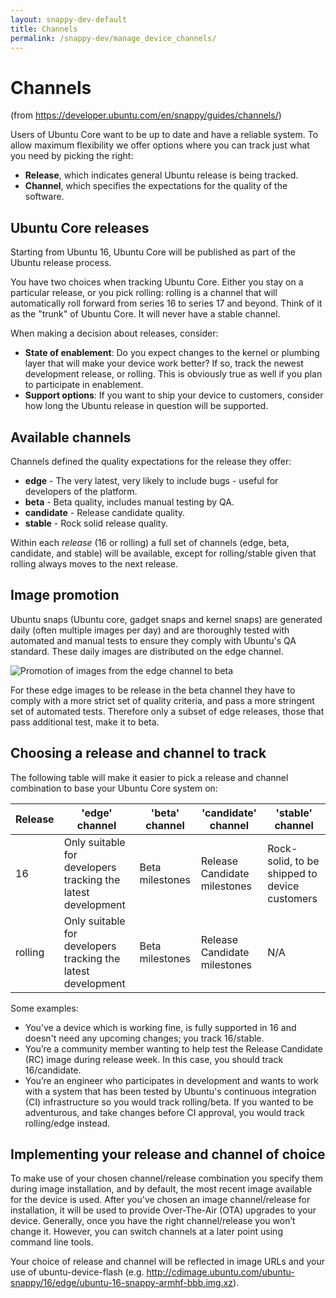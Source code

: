 ```yaml
---
layout: snappy-dev-default
title: Channels
permalink: /snappy-dev/manage_device_channels/
---
```

# Channels 

(from https://developer.ubuntu.com/en/snappy/guides/channels/)

Users of Ubuntu Core want to be up to date and have a reliable system. To allow maximum flexibility we offer options where you can track just what you need by picking the right:

 - **Release**, which indicates general Ubuntu release is being tracked.
 - **Channel**, which specifies the expectations for the quality of the
   software.

## Ubuntu Core releases 

Starting from Ubuntu 16, Ubuntu Core will be published as part of the Ubuntu release process.

You have two choices when tracking Ubuntu Core. Either you stay on a particular release, or you pick rolling: rolling is a channel that will automatically roll forward from series 16 to series 17 and beyond. Think of it as the "trunk" of Ubuntu Core. It will never have a stable channel.

When making a decision about releases, consider:

 - **State of enablement**: Do you expect changes to the kernel or plumbing
   layer that will make your device work better? If so, track the newest
   development release, or rolling. This is obviously true as well if
   you plan to participate in enablement.
 - **Support options**: If you want to ship your device to customers,
   consider how long the Ubuntu release in question will be supported.

## Available channels
Channels defined the quality expectations for the release they offer:

 - **edge** - The very latest, very likely to include bugs - useful for
   developers of the platform. 
 - **beta** - Beta quality, includes manual testing by QA. 
 - **candidate** - Release candidate quality.
 - **stable** - Rock solid release quality.

Within each *release* (16 or rolling) a full set of channels (edge, beta, candidate, and stable) will be available, except for rolling/stable given that rolling always moves to the next release. 
## Image promotion 
Ubuntu snaps (Ubuntu core, gadget snaps and kernel snaps) are generated daily (often multiple images per day) and are thoroughly tested with automated and manual tests to ensure they comply with Ubuntu's QA standard. These daily images are distributed on the edge channel.

![Promotion of images from the edge channel to beta](/docs-demo/media/snappy-dev/Image_promotion.png)

For these edge images to be release in the beta channel they have to comply with a more strict set of quality criteria, and pass a more stringent set of automated tests. Therefore only a subset of edge releases, those that pass additional test, make it to beta. 
## Choosing a release and channel to track 
The following table will make it easier to pick a release and channel combination to base your Ubuntu Core system on:

Release | 'edge' channel | 'beta' channel | 'candidate' channel | 'stable' channel
----------| ----   | ----   | ----    | ----
16 | Only suitable for developers tracking the latest development | Beta milestones | Release Candidate milestones | Rock-solid, to be shipped to device customers
rolling | Only suitable for developers tracking the latest development | Beta milestones | Release Candidate milestones | N/A

Some examples:

 - You’ve a device which is working fine, is fully supported in 16 and
   doesn't need any upcoming changes; you track 16/stable.
 - You’re a community member wanting to help test the Release Candidate
   (RC) image during release week. In this case, you should track
   16/candidate.
 - You’re an engineer who participates in development and wants to work
   with a system that has been tested by Ubuntu's continuous integration
   (CI) infrastructure so you would track rolling/beta. If you wanted to
   be adventurous, and take changes before CI approval, you would track
   rolling/edge instead.

## Implementing your release and channel of choice 
To make use of your chosen channel/release combination you specify them during image installation, and by default, the most recent image available for the device is used. After you've chosen an image channel/release for installation, it will be used to provide Over-The-Air (OTA) upgrades to your device. Generally, once you have the right channel/release you won’t change it. However, you can switch channels at a later point using command line tools.

Your choice of release and channel will be reflected in image URLs and your use of ubuntu-device-flash (e.g. http://cdimage.ubuntu.com/ubuntu-snappy/16/edge/ubuntu-16-snappy-armhf-bbb.img.xz).